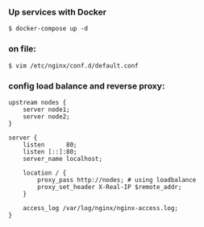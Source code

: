 ### Up services with Docker

```
$ docker-compose up -d
```

### on file:
```
$ vim /etc/nginx/conf.d/default.conf
```

### config load balance and reverse proxy:

```
upstream nodes {
    server node1;
    server node2;
}

server {
    listen      80;
    listen [::]:80;
    server_name localhost;

    location / {
        proxy_pass http://nodes; # using loadbalance
        proxy_set_header X-Real-IP $remote_addr;
    }

    access_log /var/log/nginx/nginx-access.log;
}
```